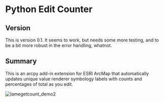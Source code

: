 # Python Edit Counter

## Version

This is version 0.1. It seems to work, but needs some more testing, and to be a bit more robust in the error handling, whatnot.

## Summary

This is an arcpy add-in extension for ESRI ArcMap that automatically updates unique value renderer symbology labels with counts and percentages of total as you edit. 

![lamegetcount_demo2](https://cloud.githubusercontent.com/assets/13681161/12300263/8ae9cffa-b9cf-11e5-8e71-b71c0b02645e.gif)
